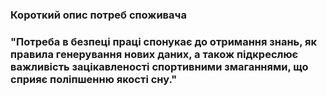 ### Короткий опис потреб споживача
### "Потреба в безпеці праці спонукає до отримання знань, як правила генерування нових даних, а також підкреслює важливість зацікавленості спортивними змаганнями, що сприяє поліпшенню якості сну."
